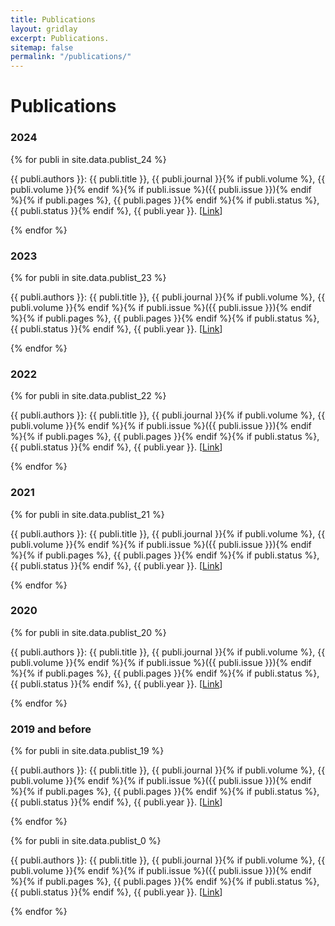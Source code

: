 ```yaml
---
title: Publications
layout: gridlay
excerpt: Publications.
sitemap: false
permalink: "/publications/"
---
```


# Publications
### 2024
{% for publi in site.data.publist_24 %}

 {{ publi.authors }}: {{ publi.title }}, {{ publi.journal }}{% if publi.volume %}, {{ publi.volume }}{% endif %}{% if publi.issue %}({{ publi.issue }}){% endif %}{% if publi.pages %}, {{ publi.pages }}{% endif %}{% if publi.status %}, {{ publi.status }}{% endif %}, {{ publi.year }}. [<a href="{{ publi.link }}">Link</a>]

{% endfor %}

### 2023
{% for publi in site.data.publist_23 %}

 {{ publi.authors }}: {{ publi.title }}, {{ publi.journal }}{% if publi.volume %}, {{ publi.volume }}{% endif %}{% if publi.issue %}({{ publi.issue }}){% endif %}{% if publi.pages %}, {{ publi.pages }}{% endif %}{% if publi.status %}, {{ publi.status }}{% endif %}, {{ publi.year }}. [<a href="{{ publi.link }}">Link</a>]

{% endfor %}

### 2022
{% for publi in site.data.publist_22 %}

 {{ publi.authors }}: {{ publi.title }}, {{ publi.journal }}{% if publi.volume %}, {{ publi.volume }}{% endif %}{% if publi.issue %}({{ publi.issue }}){% endif %}{% if publi.pages %}, {{ publi.pages }}{% endif %}{% if publi.status %}, {{ publi.status }}{% endif %}, {{ publi.year }}. [<a href="{{ publi.link }}">Link</a>]
 
{% endfor %}

### 2021
{% for publi in site.data.publist_21 %}

 {{ publi.authors }}: {{ publi.title }}, {{ publi.journal }}{% if publi.volume %}, {{ publi.volume }}{% endif %}{% if publi.issue %}({{ publi.issue }}){% endif %}{% if publi.pages %}, {{ publi.pages }}{% endif %}{% if publi.status %}, {{ publi.status }}{% endif %}, {{ publi.year }}. [<a href="{{ publi.link }}">Link</a>] 

{% endfor %}

### 2020
{% for publi in site.data.publist_20 %}

 {{ publi.authors }}: {{ publi.title }}, {{ publi.journal }}{% if publi.volume %}, {{ publi.volume }}{% endif %}{% if publi.issue %}({{ publi.issue }}){% endif %}{% if publi.pages %}, {{ publi.pages }}{% endif %}{% if publi.status %}, {{ publi.status }}{% endif %}, {{ publi.year }}. [<a href="{{ publi.link }}">Link</a>]
  
{% endfor %}
### 2019 and before
{% for publi in site.data.publist_19 %}

 {{ publi.authors }}: {{ publi.title }}, {{ publi.journal }}{% if publi.volume %}, {{ publi.volume }}{% endif %}{% if publi.issue %}({{ publi.issue }}){% endif %}{% if publi.pages %}, {{ publi.pages }}{% endif %}{% if publi.status %}, {{ publi.status }}{% endif %}, {{ publi.year }}. [<a href="{{ publi.link }}">Link</a>]

{% endfor %}

{% for publi in site.data.publist_0 %}

 {{ publi.authors }}: {{ publi.title }}, {{ publi.journal }}{% if publi.volume %}, {{ publi.volume }}{% endif %}{% if publi.issue %}({{ publi.issue }}){% endif %}{% if publi.pages %}, {{ publi.pages }}{% endif %}{% if publi.status %}, {{ publi.status }}{% endif %}, {{ publi.year }}. [<a href="{{ publi.link }}">Link</a>]

{% endfor %}
